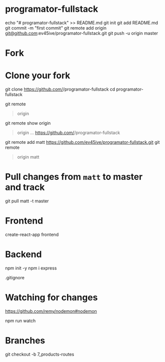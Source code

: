 # programator-fullstack

echo "# programator-fullstack" >> README.md
git init
git add README.md
git commit -m "first commit"
git remote add origin git@github.com:ev45ive/programator-fullstack.git
git push -u origin master
                
# Fork
# Clone your fork
git clone https://github.com/<nazwa>/programator-fullstack
cd programator-fullstack

git remote
> origin

git remote show origin
> origin ... https://github.com/<nazwa>/programator-fullstack

git remote add matt https://github.com/ev45ive/programator-fullstack.git 
git remote 
> origin
> matt

# Pull changes from `matt` to master and track
git pull matt -t master

# Frontend
create-react-app frontend

# Backend
npm init -y
npm i express 

.gitignore

# Watching for changes
https://github.com/remy/nodemon#nodemon

npm run watch

# Branches
git checkout -b 7_products-routes